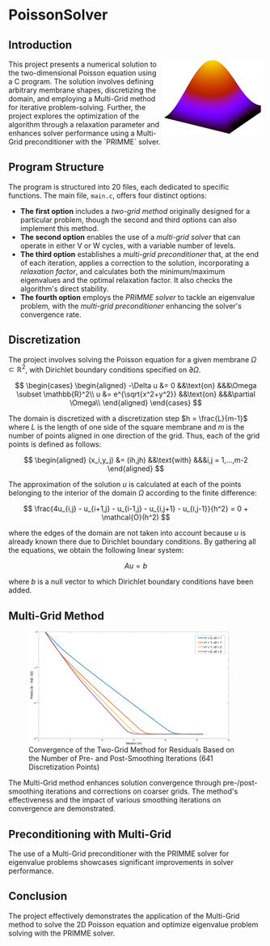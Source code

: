 # PoissonSolver

## Introduction
<img src="results/vecteurPropreLogo.png" width="200" align="right">
This project presents a numerical solution to the two-dimensional Poisson equation using a C program. The solution involves defining arbitrary membrane shapes, discretizing the domain, and employing a Multi-Grid method for iterative problem-solving. Further, the project explores the optimization of the algorithm through a relaxation parameter and enhances solver performance using a Multi-Grid preconditioner with the `PRIMME` solver.

## Program Structure
The program is structured into 20 files, each dedicated to specific functions. The main file, `main.c`, offers four distinct options:

- **The first option** includes a *two-grid method* originally designed for a particular problem, though the second and third options can also implement this method.
- **The second option** enables the use of a *multi-grid solver* that can operate in either V or W cycles, with a variable number of levels.
- **The third option** establishes a *multi-grid preconditioner* that, at the end of each iteration, applies a correction to the solution, incorporating a *relaxation factor*, and calculates both the minimum/maximum eigenvalues and the optimal relaxation factor. It also checks the algorithm's direct stability.
- **The fourth option** employs the *PRIMME solver* to tackle an eigenvalue problem, with the *multi-grid preconditioner* enhancing the solver's convergence rate.

## Discretization
The project involves solving the Poisson equation for a given membrane $\Omega \subset \mathbb{R}^2$, with Dirichlet boundary conditions specified on $\partial \Omega$.

$$
\begin{cases}
  \begin{aligned} 
    -\Delta u &= 0 &&\text{on} &&&\Omega \subset \mathbb{R}^2\\ 
    u &= e^{\sqrt{x^2+y^2}} &&\text{on} &&&\partial \Omega\\ 
  \end{aligned}
\end{cases}
$$

The domain is discretized with a discretization step $h = \frac{L}{m-1}$ where $L$ is the length of one side of the square membrane and $m$ is the number of points aligned in one direction of the grid. Thus, each of the grid points is defined as follows:

$$
\begin{aligned}
    (x_i,y_j) &= (ih,jh) &&\text{with} &&&i,j = 1,...,m-2
\end{aligned}
$$

The approximation of the solution $u$ is calculated at each of the points belonging to the interior of the domain $\Omega$ according to the finite difference:

$$
    \frac{4u_{i,j} - u_{i+1,j} - u_{i-1,j} - u_{i,j+1} - u_{i,j-1}}{h^2} = 0 + \mathcal{O}(h^2)
$$

where the edges of the domain are not taken into account because $u$ is already known there due to Dirichlet boundary conditions.
By gathering all the equations, we obtain the following linear system:

$$
    Au = b
$$

where $b$ is a null vector to which Dirichlet boundary conditions have been added.

## Multi-Grid Method
<figure>
  <img src="results/P8_twoGrid_differentSmoothing.png" width="400" align="center">
  <figcaption>Convergence of the Two-Grid Method for Residuals Based on the Number of Pre- and Post-Smoothing Iterations (641 Discretization Points)
</figure>
The Multi-Grid method enhances solution convergence through pre-/post-smoothing iterations and corrections on coarser grids. The method's effectiveness and the impact of various smoothing iterations on convergence are demonstrated.

## Preconditioning with Multi-Grid
The use of a Multi-Grid preconditioner with the PRIMME solver for eigenvalue problems showcases significant improvements in solver performance.


## Conclusion
The project effectively demonstrates the application of the Multi-Grid method to solve the 2D Poisson equation and optimize eigenvalue problem solving with the PRIMME solver.
